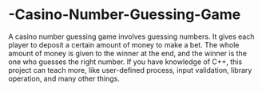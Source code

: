 # -Casino-Number-Guessing-Game
A casino number guessing game involves guessing numbers. It gives each player to deposit a certain amount of money to make a bet. The whole amount of money is given to the winner at the end, and the winner is the one who guesses the right number. If you have knowledge of C++, this project can teach more, like user-defined process, input validation, library operation, and many other things.
